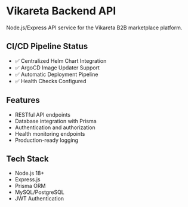# Vikareta Backend API

Node.js/Express API service for the Vikareta B2B marketplace platform.

## CI/CD Pipeline Status
- ✅ Centralized Helm Chart Integration
- ✅ ArgoCD Image Updater Support
- ✅ Automatic Deployment Pipeline
- ✅ Health Checks Configured

## Features
- RESTful API endpoints
- Database integration with Prisma
- Authentication and authorization
- Health monitoring endpoints
- Production-ready logging

## Tech Stack
- Node.js 18+
- Express.js
- Prisma ORM
- MySQL/PostgreSQL
- JWT Authentication

<!-- Build trigger: Sat Aug  9 23:35:00 IST 2025 -->
<!-- Force new Docker image build to test CI/CD pipeline -->
